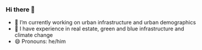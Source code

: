 ### Hi there 👋

- 🔭 I’m currently working on urban infrastructure and urban demographics
- 🌱 I have experience in real estate, green and blue infrastructure and climate change
- 😄 Pronouns: he/him

<!--
<div>
  <a href="https://beacons.ai/pepatricio">
  <img height="180em" width="400em" src="https://github-readme-stats.vercel.app/api?username=pepatricio&show_icons=true&theme=dark&include_all_commits=true&count_private=true"/>
  <img height="180em" width="400em" src="https://github-readme-stats.vercel.app/api/top-langs/?username=pepatricio&layout=compact&langs_count=16&theme=dark"/>
</div>


**pepatricio/pepatricio** is a ✨ _special_ ✨ repository because its `README.md` (this file) appears on your GitHub profile.

Here are some ideas to get you started:

- 🔭 I’m currently working on ...
- 🌱 I’m currently learning ...
- 👯 I’m looking to collaborate on ...
- 🤔 I’m looking for help with ...
- 💬 Ask me about ...
- 📫 How to reach me: ...

- ⚡ Fun fact: ...
-->
